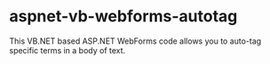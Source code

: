 # aspnet-vb-webforms-autotag
This VB.NET based ASP.NET WebForms code allows you to auto-tag specific terms in a body of text.
